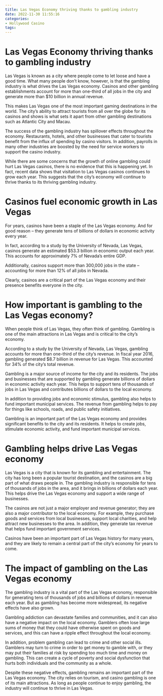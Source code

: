 ```yaml
---
title: Las Vegas Economy thriving thanks to gambling industry
date: 2022-11-30 11:55:16
categories:
- Hollywood Casino
tags:
---
```



#  Las Vegas Economy thriving thanks to gambling industry

Las Vegas is known as a city where people come to let loose and have a good time. What many people don’t know, however, is that the gambling industry is what drives the Las Vegas economy. Casinos and other gambling establishments account for more than one-third of all jobs in the city and generate more than $10 billion in annual revenue.

This makes Las Vegas one of the most important gaming destinations in the world. The city’s ability to attract tourists from all over the globe for its casinos and shows is what sets it apart from other gambling destinations such as Atlantic City and Macau.

The success of the gambling industry has spillover effects throughout the economy. Restaurants, hotels, and other businesses that cater to tourists benefit from the influx of spending by casino visitors. In addition, payrolls in many other industries are boosted by the need for service workers to support the casino industry.

While there are some concerns that the growth of online gambling could hurt Las Vegas casinos, there is no evidence that this is happening yet. In fact, recent data shows that visitation to Las Vegas casinos continues to grow each year. This suggests that the city’s economy will continue to thrive thanks to its thriving gambling industry.

#  Casinos fuel economic growth in Las Vegas 

For years, casinos have been a staple of the Las Vegas economy. And for good reason – they generate tens of billions of dollars in economic activity every year.

In fact, according to a study by the University of Nevada, Las Vegas, casinos generate an estimated $53.3 billion in economic output each year. This accounts for approximately 7% of Nevada’s entire GDP.

Additionally, casinos support more than 300,000 jobs in the state – accounting for more than 12% of all jobs in Nevada.

Clearly, casinos are a critical part of the Las Vegas economy and their presence benefits everyone in the city.

#  How important is gambling to the Las Vegas economy?

When people think of Las Vegas, they often think of gambling. Gambling is one of the main attractions in Las Vegas and is critical to the city’s economy.

According to a study by the University of Nevada, Las Vegas, gambling accounts for more than one-third of the city’s revenue. In fiscal year 2016, gambling generated $8.7 billion in revenue for Las Vegas. This accounted for 34% of the city’s total revenue.

Gambling is a major source of income for the city and its residents. The jobs and businesses that are supported by gambling generate billions of dollars in economic activity each year. This helps to support tens of thousands of jobs in Las Vegas and contributes billions of dollars to the local economy.

In addition to providing jobs and economic stimulus, gambling also helps to fund important municipal services. The revenue from gambling helps to pay for things like schools, roads, and public safety initiatives.

Gambling is an important part of the Las Vegas economy and provides significant benefits to the city and its residents. It helps to create jobs, stimulate economic activity, and fund important municipal services.

#  Gambling helps drive Las Vegas economy

Las Vegas is a city that is known for its gambling and entertainment. The city has long been a popular tourist destination, and the casinos are a big part of what draws people in. The gambling industry is responsible for tens of thousands of jobs in the area, and it brings in billions of dollars each year. This helps drive the Las Vegas economy and support a wide range of businesses.

The casinos are not just a major employer and revenue generator; they are also a major contributor to the local economy. For example, they purchase goods and services from local businesses, support local charities, and help attract new businesses to the area. In addition, they generate tax revenue that helps fund important government services.

Casinos have been an important part of Las Vegas history for many years, and they are likely to remain a central part of the city’s economy for years to come.

#  The impact of gambling on the Las Vegas economy

The gambling industry is a vital part of the Las Vegas economy, responsible for generating tens of thousands of jobs and billions of dollars in revenue each year. But as gambling has become more widespread, its negative effects have also grown.

Gambling addiction can devastate families and communities, and it can also have a negative impact on the local economy. Gamblers often lose large sums of money that they could have otherwise spent on goods and services, and this can have a ripple effect throughout the local economy.

In addition, problem gambling can lead to crime and other social ills. Gamblers may turn to crime in order to get money to gamble with, or they may put their families at risk by spending too much time and money on gambling. This can create a cycle of poverty and social dysfunction that hurts both individuals and the community as a whole.

Despite these negative effects, gambling remains an important part of the Las Vegas economy. The city relies on tourism, and casino gambling is one of its main attractions. As long as people continue to enjoy gambling, the industry will continue to thrive in Las Vegas.